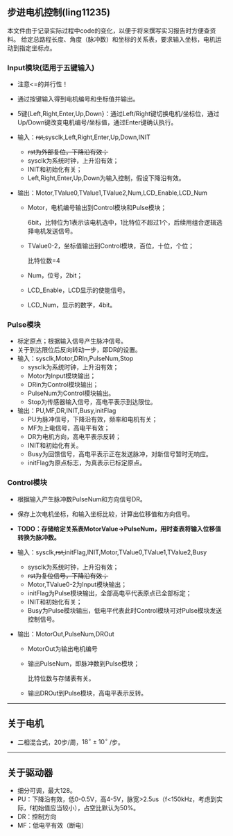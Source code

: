 ## 步进电机控制(ling11235)

本文件由于记录实际过程中code的变化，以便于将来撰写实习报告时方便查资料。
给定总路程长度、角度（脉冲数）和坐标的关系表，要求输入坐标，电机运动到指定坐标点。

### Input模块(适用于五键输入)

- 注意<=的并行性！
- 通过按键输入得到电机编号和坐标值并输出。
- 5键{Left,Right,Enter,Up,Down}：通过Left/Right键切换电机/坐标位，通过Up/Down键改变电机编号/坐标值，通过Enter键确认执行。
- 输入：~~rst,~~sysclk,Left,Right,Enter,Up,Down,INIT
  - ~~rst为外部复位，下降沿有效；~~
  - sysclk为系统时钟，上升沿有效；
  - INIT和初始化有关；
  - Left,Right,Enter,Up,Down为输入控制，假设下降沿有效。


- 输出：Motor,TValue0,TValue1,TValue2,Num,LCD_Enable,LCD_Num

  - Motor，电机编号输出到Control模块和Pulse模块；

    6bit，比特位为1表示该电机选中，1比特位不超过1个，后续用组合逻辑选择电机发送信号。

  - TValue0-2，坐标值输出到Control模块，百位，十位，个位；

    比特位数=4

  - Num，位号，2bit；
  
  - LCD_Enable，LCD显示的使能信号。
  
  - LCD_Num，显示的数字，4bit。


### Pulse模块

- 标定原点；根据输入信号产生脉冲信号。
- 关于到达限位后反向转动一步，即DR的设置。
- 输入：sysclk,Motor,DRIn,PulseNum,Stop
  - sysclk为系统时钟，上升沿有效；
  - Motor为Input模块输出；
  - DRin为Control模块输出；
  - PulseNum为Control模块输出。
  - Stop为传感器输入信号，高电平表示到达限位。
- 输出：PU,MF,DR,INIT,Busy,initFlag
  - PU为脉冲信号，下降沿有效，频率和电机有关；
  - MF为上电信号，高电平有效；
  - DR为电机方向，高电平表示反转；
  - INIT和初始化有关。
  - Busy为回馈信号，高电平表示正在发送脉冲，对新信号暂时无响应。
  - initFlag为原点标志，为真表示已标定原点。



### Control模块

- 根据输入产生脉冲数PulseNum和方向信号DR。

- 保存上次电机坐标，和输入坐标比较，计算出位移值和方向信号。

- **TODO：存储给定关系表MotorValue->PulseNum，用时查表将输入位移值转换为脉冲数。** 

- 输入：sysclk,~~rst,~~initFlag,INIT,Motor,TValue0,TValue1,TValue2,Busy

  - sysclk为系统时钟，上升沿有效；
  - ~~rst为复位信号，下降沿有效；~~
  - Motor,TValue0-2为Input模块输出；
  - initFlag为Pulse模块输出，全部高电平代表原点已全部标定；
  - INIT和初始化有关；
  - Busy为Pulse模块输出，低电平代表此时Control模块可对Pulse模块发送控制信号。

- 输出：MotorOut,PulseNum,DROut

  - MotorOut为输出电机编号

  - 输出PulseNum，即脉冲数到Pulse模块；

    比特位数与存储表有关。

  - 输出DROut到Pulse模块，高电平表示反转。



------



## 关于电机

- 二相混合式，20步/周，$18^\circ\pm10^\circ$ /步。

------



## 关于驱动器

- 细分可调，最大128。
- PU：下降沿有效，低0-0.5V，高4-5V，脉宽>2.5us（f<150kHz，考虑到实际，f初始值应当较小），占空比默认为50%。
- DR：控制方向
- MF：低电平有效（断电）
